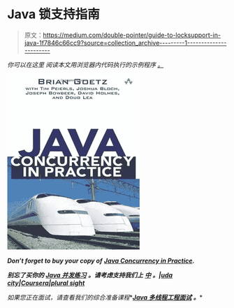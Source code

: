 # Java 锁支持指南

> 原文：<https://medium.com/double-pointer/guide-to-locksupport-in-java-1f7846c66cc9?source=collection_archive---------1----------------------->

*你可以在这里* *阅读本文用浏览器内代码执行的示例程序* [*。*](https://bit.ly/3FvfxAD)

[![](img/071f4588dd55326f99b5bb0d3561be8f.png)](https://amzn.to/3K3E1WD)

***Don’t forget to buy your copy of*** [***Java Concurrency in Practice***](https://amzn.to/3K3E1WD)***.***

***别忘了买你的*** [***Java 并发练习***](https://amzn.to/3K3E1WD) ***。请考虑支持我们上*** [***中***](https://bit.ly/3OvimpR) ***。|***[***uda city***](https://bit.ly/3JIpvl4)***|***[***Coursera***](https://imp.i384100.net/zaYBB0)***|***[***plural sight***](https://pluralsight.pxf.io/Ao7GGK)

*如果您正在面试，请查看我们的综合准备课程**[***Java 多线程工程面试***](https://bit.ly/2QfKXCK) ***。****